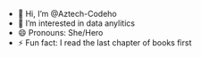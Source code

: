- 👋 Hi, I’m @Aztech-Codeho
- 👀 I’m interested in data anylitics
- 😄 Pronouns: She/Hero
- ⚡ Fun fact: I read the last chapter of books first

<!---
Aztech-Codeho/Aztech-Codeho is a ✨ special ✨ repository because its `README.md` (this file) appears on your GitHub profile.
You can click the Preview link to take a look at your changes.
--->
